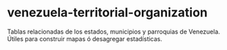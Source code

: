 # venezuela-territorial-organization
Tablas relacionadas de los estados, municipios y parroquias de Venezuela. Útiles para construir mapas ó desagregar estadísticas.
